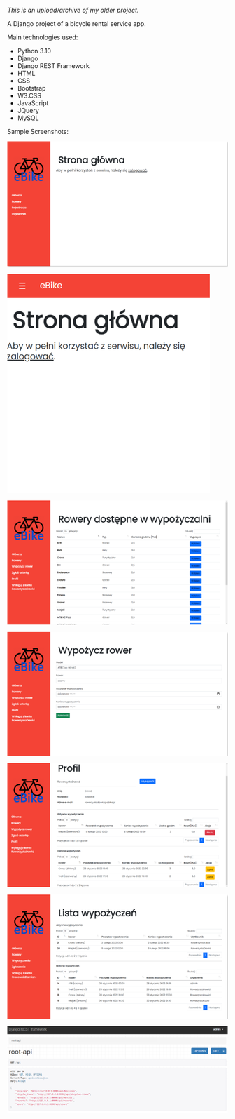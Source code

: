 *This is an upload/archive of my older project.*

A Django project of a bicycle rental service app.

Main technologies used:
- Python 3.10
- Django
- Django REST Framework
- HTML
- CSS
- Bootstrap
- W3.CSS
- JavaScript
- JQuery
- MySQL

Sample Screenshots:

![Desktop homepage](images/img1.png "Desktop homepage")

![Mobile homepage](images/img2.png "Mobile homepage")

![Bicycle list](images/img3.png "Bicycle list")

![Rental form](images/img4.png "Rental form")

![Profile](images/img5.png "Profile")

![Rental list](images/img6.png "Rental list")

![API view](images/img7.png "API view")
